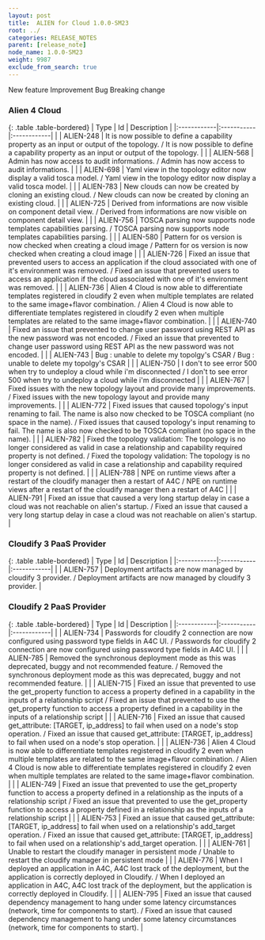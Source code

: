 ```yaml
---
layout: post
title:  ALIEN for Cloud 1.0.0-SM23
root: ../
categories: RELEASE_NOTES
parent: [release_note]
node_name: 1.0.0-SM23
weight: 9987
exclude_from_search: true
---
```





<i class="fa fa-plus text-success"></i> New feature <i class="fa fa-level-up text-primary"></i> Improvement  <i class="fa fa-bug text-danger"></i> Bug <i class="fa fa-exclamation-triangle text-warning"></i> Breaking change


### Alien 4 Cloud



  {: .table .table-bordered}
  | Type        | Id         | Description |
  |:------------|:-----------|:------------|
    |  <i class="fa fa-plus text-success"></i> | ALIEN-248 | It is now possible to define a capability property as an input or output of the topology. / It is now possible to define a capability property as an input or output of the topology. |
    |  <i class="fa fa-plus text-success"></i> | ALIEN-568 | Admin has now access to audit informations. / Admin has now access to audit informations. |
    |  <i class="fa fa-plus text-success"></i> | ALIEN-698 | Yaml view in the topology editor now display a valid tosca model. / Yaml view in the topology editor now display a valid tosca model. |
    |  <i class="fa fa-plus text-success"></i> | ALIEN-783 | New clouds can now be created by cloning an existing cloud. / New clouds can now be created by cloning an existing cloud. |
      |  <i class="fa fa-level-up text-primary"></i> | ALIEN-725 | Derived from informations are now visible on component detail view. / Derived from informations are now visible on component detail view. |
    |  <i class="fa fa-level-up text-primary"></i> | ALIEN-756 | TOSCA parsing now supports node templates capabilities parsing. / TOSCA parsing now supports node templates capabilities parsing. |
      |  <i class="fa fa-bug text-danger"></i> | ALIEN-580 | Pattern for os version is now checked when creating a cloud image / Pattern for os version is now checked when creating a cloud image |
    |  <i class="fa fa-bug text-danger"></i> | ALIEN-726 | Fixed an issue that prevented users to access an application if the cloud associated with one of it's environment was removed. / Fixed an issue that prevented users to access an application if the cloud associated with one of it's environment was removed. |
    |  <i class="fa fa-bug text-danger"></i> | ALIEN-736 | Alien 4 Cloud is now able to differentiate templates registered in cloudify 2 even when multiple templates are related to the same image+flavor combination. / Alien 4 Cloud is now able to differentiate templates registered in cloudify 2 even when multiple templates are related to the same image+flavor combination. |
    |  <i class="fa fa-bug text-danger"></i> | ALIEN-740 | Fixed an issue that prevented to change user password using REST API as the new password was not encoded. / Fixed an issue that prevented to change user password using REST API as the new password was not encoded. |
    |  <i class="fa fa-bug text-danger"></i> | ALIEN-743 | Bug : unable to delete my topolgy's CSAR / Bug : unable to delete my topolgy's CSAR |
    |  <i class="fa fa-bug text-danger"></i> | ALIEN-750 | I don't to see error 500 when try to undeploy a cloud while i'm disconnected / I don't to see error 500 when try to undeploy a cloud while i'm disconnected |
    |  <i class="fa fa-bug text-danger"></i> | ALIEN-767 | Fixed issues with the new topology layout and provide many improvements. / Fixed issues with the new topology layout and provide many improvements. |
    |  <i class="fa fa-bug text-danger"></i> | ALIEN-772 | Fixed issues that caused topology's input renaming to fail. The name is also now checked to be TOSCA compliant (no space in the name). / Fixed issues that caused topology's input renaming to fail. The name is also now checked to be TOSCA compliant (no space in the name). |
    |  <i class="fa fa-bug text-danger"></i> | ALIEN-782 | Fixed the topology validation: The topology is no longer considered as valid in case a relationship and capability required property is not defined. / Fixed the topology validation: The topology is no longer considered as valid in case a relationship and capability required property is not defined. |
    |  <i class="fa fa-bug text-danger"></i> | ALIEN-788 | NPE on runtime views after a restart of the cloudify manager then a restart of A4C / NPE on runtime views after a restart of the cloudify manager then a restart of A4C |
    |  <i class="fa fa-bug text-danger"></i> | ALIEN-791 | Fixed an issue that caused a very long startup delay in case a cloud was not reachable on alien's startup. / Fixed an issue that caused a very long startup delay in case a cloud was not reachable on alien's startup. |
  


### Cloudify 3 PaaS Provider



  {: .table .table-bordered}
  | Type        | Id         | Description |
  |:------------|:-----------|:------------|
      |  <i class="fa fa-level-up text-primary"></i> | ALIEN-757 | Deployment artifacts are now managed by cloudify 3 provider. / Deployment artifacts are now managed by cloudify 3 provider. |
    


### Cloudify 2 PaaS Provider



  {: .table .table-bordered}
  | Type        | Id         | Description |
  |:------------|:-----------|:------------|
      |  <i class="fa fa-level-up text-primary"></i> | ALIEN-734 | Passwords for cloudify 2 connection are now configured using password type fields in A4C UI. / Passwords for cloudify 2 connection are now configured using password type fields in A4C UI. |
    |  <i class="fa fa-level-up text-primary"></i> | ALIEN-785 | Removed the synchronous deployment mode as this was deprecated, buggy and not recommended feature. / Removed the synchronous deployment mode as this was deprecated, buggy and not recommended feature. |
      |  <i class="fa fa-bug text-danger"></i> | ALIEN-715 | Fixed an issue that prevented to use the get_property function to access a property defined in a capability in the inputs of a relationship script / Fixed an issue that prevented to use the get_property function to access a property defined in a capability in the inputs of a relationship script |
    |  <i class="fa fa-bug text-danger"></i> | ALIEN-716 | Fixed an issue that caused get_attribute: [TARGET, ip_address] to fail when used on a node's stop operation. / Fixed an issue that caused get_attribute: [TARGET, ip_address] to fail when used on a node's stop operation. |
    |  <i class="fa fa-bug text-danger"></i> | ALIEN-736 | Alien 4 Cloud is now able to differentiate templates registered in cloudify 2 even when multiple templates are related to the same image+flavor combination. / Alien 4 Cloud is now able to differentiate templates registered in cloudify 2 even when multiple templates are related to the same image+flavor combination. |
    |  <i class="fa fa-bug text-danger"></i> | ALIEN-749 | Fixed an issue that prevented to use the get_property function to access a property defined in a relationship as the inputs of a relationship script / Fixed an issue that prevented to use the get_property function to access a property defined in a relationship as the inputs of a relationship script |
    |  <i class="fa fa-bug text-danger"></i> | ALIEN-753 | Fixed an issue that caused get_attribute: [TARGET, ip_address] to fail when used on a relationship's add_target operation. / Fixed an issue that caused get_attribute: [TARGET, ip_address] to fail when used on a relationship's add_target operation. |
    |  <i class="fa fa-bug text-danger"></i> | ALIEN-761 | Unable to restart the cloudify manager in persistent mode / Unable to restart the cloudify manager in persistent mode |
    |  <i class="fa fa-bug text-danger"></i> | ALIEN-776 | When I deployed an application in A4C, A4C lost track of the deployment, but the application is correctly deployed in Cloudify. / When I deployed an application in A4C, A4C lost track of the deployment, but the application is correctly deployed in Cloudify. |
    |  <i class="fa fa-bug text-danger"></i> | ALIEN-795 | Fixed an issue that caused dependency management to hang under some latency circumstances (network, time for components to start). / Fixed an issue that caused dependency management to hang under some latency circumstances (network, time for components to start). |
  

